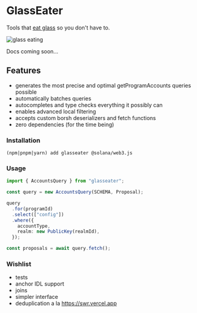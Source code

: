 # GlassEater

Tools that [eat glass](https://www.theblockcrypto.com/post/123515/solana-labs-ceo-part-of-our-culture-is-to-eat-glass) so you don't have to.

![glass eating](https://user-images.githubusercontent.com/601961/147985138-87c41e8f-5fb8-4b0b-a0f9-e82550ab29ed.gif)

Docs coming soon...

## Features

- generates the most precise and optimal getProgramAccounts queries possible
- automatically batches queries
- autocompletes and type checks everything it possibly can
- enables advanced local filtering
- accepts custom borsh deserializers and fetch functions
- zero dependencies (for the time being)

### Installation

`(npm|pnpm|yarn) add glasseater @solana/web3.js`

### Usage

```typescript
import { AccountsQuery } from "glasseater";

const query = new AccountsQuery(SCHEMA, Proposal);

query
  .for(programId)
  .select(["config"])
  .where({
    accountType,
    realm: new PublicKey(realmId),
  });

const proposals = await query.fetch();
```

### Wishlist

- tests
- anchor IDL support
- joins
- simpler interface
- deduplication a la https://swr.vercel.app
